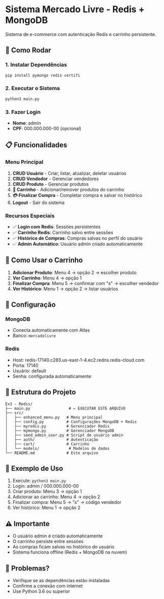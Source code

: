 # Sistema Mercado Livre - Redis + MongoDB

Sistema de e-commerce com autenticação Redis e carrinho persistente.

## 🚀 Como Rodar

### 1. Instalar Dependências
```bash
pip install pymongo redis certifi
```

### 2. Executar o Sistema
```bash
python3 main.py
```

### 3. Fazer Login
- **Nome**: admin
- **CPF**: 000.000.000-00 (opcional)

## 📋 Funcionalidades

### Menu Principal
1. **CRUD Usuário** - Criar, listar, atualizar, deletar usuários
2. **CRUD Vendedor** - Gerenciar vendedores
3. **CRUD Produto** - Gerenciar produtos
4. **🛒 Carrinho** - Adicionar/remover produtos do carrinho
5. **💳 Finalizar Compra** - Completar compra e salvar no histórico
6. **Logout** - Sair do sistema

### Recursos Especiais
- ✅ **Login com Redis**: Sessões persistentes
- ✅ **Carrinho Redis**: Carrinho salvo entre sessões
- ✅ **Histórico de Compras**: Compras salvas no perfil do usuário
- ✅ **Admin Automático**: Usuário admin criado automaticamente

## 🛒 Como Usar o Carrinho

1. **Adicionar Produto**: Menu 4 → opção 2 → escolher produto
2. **Ver Carrinho**: Menu 4 → opção 1
3. **Finalizar Compra**: Menu 5 → confirmar com "s" → escolher vendedor
4. **Ver Histórico**: Menu 1 → opção 2 → listar usuários

## 🔧 Configuração

### MongoDB
- Conecta automaticamente com Atlas
- Banco: `mercadolivre`

### Redis
- Host: redis-17140.c283.us-east-1-4.ec2.redns.redis-cloud.com
- Porta: 17140
- Usuário: default
- Senha: configurada automaticamente

## 📁 Estrutura do Projeto

```
Ex3 - Redis/
├── main.py                 # ← EXECUTAR ESTE ARQUIVO
├── src/
│   ├── enhanced_menu.py   # Menu principal
│   ├── config.py          # Configurações MongoDB + Redis
│   ├── myredis.py         # Gerenciador Redis
│   ├── mymongo.py         # Gerenciador MongoDB
│   ├── seed_admin_user.py # Script de usuário admin
│   ├── auth/              # Autenticação
│   ├── cart/              # Carrinho
│   └── models/             # Modelos de dados
└── README.md              # Este arquivo
```

## 🎯 Exemplo de Uso

1. Execute: `python3 main.py`
2. Login: admin / 000.000.000-00
3. Criar produto: Menu 3 → opção 1
4. Adicionar ao carrinho: Menu 4 → opção 2
5. Finalizar compra: Menu 5 → "s" → código vendedor
6. Ver histórico: Menu 1 → opção 2

## ⚠️ Importante

- O usuário admin é criado automaticamente
- O carrinho persiste entre sessões
- As compras ficam salvas no histórico do usuário
- Sistema funciona offline (Redis + MongoDB na nuvem)

## 🐛 Problemas?

- Verifique se as dependências estão instaladas
- Confirme a conexão com internet
- Use Python 3.6 ou superior